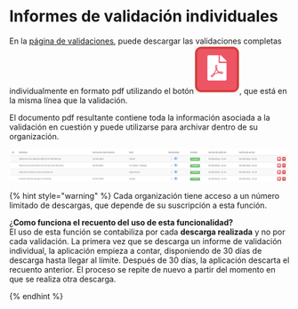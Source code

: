 # Informes de validación individuales

En la  [página de validaciones](./), puede descargar las validaciones completas individualmente en formato pdf utilizando el botón<img src="../../.gitbook/assets/image (19).png" alt="" data-size="line">, que está en la misma línea que la validación.

El documento pdf resultante contiene toda la información asociada a la validación en cuestión y puede utilizarse para archivar dentro de su organización.

![](../../.gitbook/assets/validações.jpg)

{% hint style="warning" %}
Cada organización tiene acceso a un número limitado de descargas, que depende de su suscripción a esta función.

¿**Como funciona el recuento del uso de esta funcionalidad?**\
El uso de esta función se contabiliza por cada **descarga realizada** y no por cada validación. La primera vez que se descarga un informe de validación individual, la aplicación empieza a contar, disponiendo de 30 días de descarga hasta llegar al límite. Después de 30 días, la aplicación descarta el recuento anterior. El proceso se repite de nuevo a partir del momento en que se realiza otra descarga.

&#x20;
{% endhint %}

##
